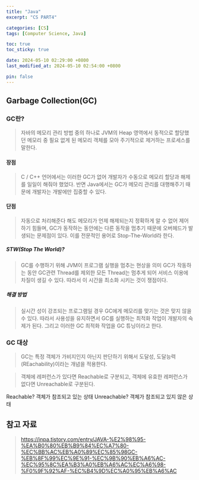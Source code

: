 ```yaml
---
title: "Java"
excerpt: "CS PART4"

categories: [CS]
tags: [Computer Science, Java]

toc: true
toc_sticky: true

date: 2024-05-10 02:29:00 +0800
last_modified_at: 2024-05-10 02:54:00 +0800

pin: false
---
```


## Garbage Collection(GC)

### GC란?
> 자바의 메모리 관리 방법 중의 하나로
JVM의 Heap 영역에서 동적으로 할당했던 메모리 중
필요 없게 된 메모리 객체를 모아 주기적으로 
제거하는 프로세스를 말한다.

#### 장점
> C / C++ 언어에서는 이러한 GC가 없어 개발자가 수동으로
메모리 할당과 해제를 일일이 해줘야 했었다.
반면 Java에서는 GC가 메모리 관리를 대행해주기 때문에
개발자는 개발에만 집중할 수 있다.

#### 단점
> 자동으로 처리해준다 해도 메모리가 언제 해제되는지 정확하게
알 수 없어 제어하기 힘들며, GC가 동작하는 동안에는
다른 동작을 멈추기 때문에 오버헤드가 발생되는 문제점이 있다.
이를 전문적인 용어로 Stop-The-World라 한다.

##### STW(Stop The World)?
> GC를 수행하기 위해 JVM이 프로그램 실행을 멈추는 현상을 의미
GC가 작동하는 동안 GC관련 Thread를 제외한 모든 Thread는
멈추게 되어 서비스 이용에 차질이 생길 수 있다.
따라서 이 시간을 최소화 시키는 것이 쟁점이다.

##### 해결 방법
> 실시간 성이 강조되는 프로그램일 경우 GC에게 
메모리를 맞기는 것은 맞지 않을 수 있다.
따라서 사용성을 유지하면서 GC를 실행하는 최적화 작업이 개발자의 숙제가 된다.
그리고 이러한 GC 최적화 작업을 GC 튜닝이라고 한다.

### GC 대상
> GC는 특정 객체가 가비지인지 아닌지 판단하기 위해서 도달성,
도달능력(REachability)이라는 개념을 적용한다.

> 객체에 레퍼런스가 있다면 Reachable로 구분되고, 
객체에 유효한 레퍼런스가 없다면 Unreachable로 구분된다.

Reachable? 객체가 참조되고 있는 상태
Unreachable? 객체가 참조되고 있지 않은 상태

## 참고 자료
> https://inpa.tistory.com/entry/JAVA-%E2%98%95-%EA%B0%80%EB%B9%84%EC%A7%80-%EC%BB%AC%EB%A0%89%EC%85%98GC-%EB%8F%99%EC%9E%91-%EC%9B%90%EB%A6%AC-%EC%95%8C%EA%B3%A0%EB%A6%AC%EC%A6%98-%F0%9F%92%AF-%EC%B4%9D%EC%A0%95%EB%A6%AC